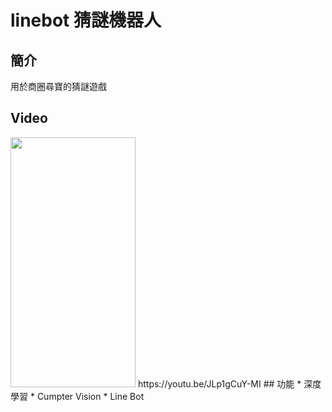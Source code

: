 # linebot 猜謎機器人
## 簡介
用於商圈尋寶的猜謎遊戲
## Video

<img src=https://i.imgur.com/QSzH6JY.png width="200" height="400" />
https://youtu.be/JLp1gCuY-MI
## 功能
* 深度學習
* Cumpter Vision
* Line Bot
